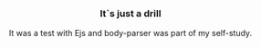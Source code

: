 <h3 align="center">
It`s just a drill
</h3>
<p align="center"> 
  It was a test with Ejs and body-parser was part of my self-study.
</p>